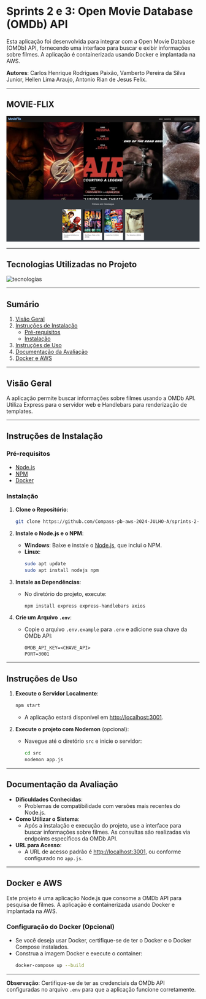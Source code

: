 # Sprints 2 e 3: Open Movie Database (OMDb) API

Esta aplicação foi desenvolvida para integrar com a Open Movie Database (OMDb) API, fornecendo uma interface para buscar e exibir informações sobre filmes. A aplicação é containerizada usando Docker e implantada na AWS.

**Autores**: Carlos Henrique Rodrigues Paixão, Vamberto Pereira da Silva Junior, Hellen Lima Araujo, Antonio Rian de Jesus Felix.

---

## MOVIE-FLIX

<img src="src/public/img/Captura de tela Movie-Flix.png" alt="Captura de tela da aplicação Movie-Flix">

---

## Tecnologias Utilizadas no Projeto

![tecnologias](https://skillicons.dev/icons?i=nodejs,aws,docker,express&perline=8)

---

## Sumário

1. [Visão Geral](#visão-geral)
2. [Instruções de Instalação](#instruções-de-instalação)
   - [Pré-requisitos](#pré-requisitos)
   - [Instalação](#instalação)
3. [Instruções de Uso](#instruções-de-uso)
4. [Documentação da Avaliação](#documentação-da-avaliação)
5. [Docker e AWS](#docker-e-aws)

---

## Visão Geral

A aplicação permite buscar informações sobre filmes usando a OMDb API. Utiliza Express para o servidor web e Handlebars para renderização de templates.

---

## Instruções de Instalação

### Pré-requisitos
- [Node.js](https://nodejs.org/en/download/prebuilt-installer)
- [NPM](#instalação)
- [Docker](https://docs.docker.com/desktop/)

### Instalação

1. **Clone o Repositório**:

   ```bash
   git clone https://github.com/Compass-pb-aws-2024-JULHO-A/sprints-2-3-pb-aws-julho-a/tree/grupo-1

2. **Instale o Node.js e o NPM**:
   - **Windows**: Baixe e instale o [Node.js](https://nodejs.org/en/download/prebuilt-installer), que inclui o NPM.
   - **Linux**:
     ```bash
     sudo apt update
     sudo apt install nodejs npm
     ```

3. **Instale as Dependências**:
   - No diretório do projeto, execute:
     ```bash
     npm install express express-handlebars axios
     ```

4. **Crie um Arquivo `.env`**:
   - Copie o arquivo `.env.example` para `.env` e adicione sua chave da OMDb API:
     ```
     OMDB_API_KEY=<CHAVE_API>
     PORT=3001
     ```

---

## Instruções de Uso

1. **Execute o Servidor Localmente**:

   ```bash
   npm start
   ```

   - A aplicação estará disponível em [http://localhost:3001](http://localhost:3001).

2. **Execute o projeto com Nodemon** (opcional):
   - Navegue até o diretório `src` e inicie o servidor:
     ```bash
     cd src
     nodemon app.js
     ```

---

## Documentação da Avaliação

- **Dificuldades Conhecidas**:
  - Problemas de compatibilidade com versões mais recentes do Node.js.
- **Como Utilizar o Sistema**:
  - Após a instalação e execução do projeto, use a interface para buscar informações sobre filmes. As consultas são realizadas via endpoints específicos da OMDb API.
- **URL para Acesso**:
  - A URL de acesso padrão é [http://localhost:3001](http://localhost:3001), ou conforme configurado no `app.js`.

---

## Docker e AWS

Este projeto é uma aplicação Node.js que consome a OMDb API para pesquisa de filmes. A aplicação é containerizada usando Docker e implantada na AWS.

### Configuração do Docker (Opcional)
   - Se você deseja usar Docker, certifique-se de ter o Docker e o Docker Compose instalados.
   - Construa a imagem Docker e execute o container:
     ```bash
     docker-compose up --build
     ```

---

**Observação**: Certifique-se de ter as credenciais da OMDb API configuradas no arquivo `.env` para que a aplicação funcione corretamente.
